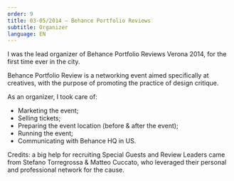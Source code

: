 ```yaml
---
order: 9
title: 03-05/2014 — Behance Portfolio Reviews
subtitle: Organizer
language: EN
---
```


I was the lead organizer of Behance Portfolio Reviews Verona 2014, for the first time ever in the city.

Behance Portfolio Review is a networking event aimed specifically at creatives, with the purpose of promoting the practice of design critique.

As an organizer, I took care of:

- Marketing the event;
- Selling tickets;
- Preparing the event location (before &amp; after the event);
- Running the event;
- Communicating with Behance HQ in US.

Credits: a big help for recruiting Special Guests and Review Leaders came from Stefano Torregrossa &amp; Matteo Cuccato, who leveraged their personal and professional network for the cause.
